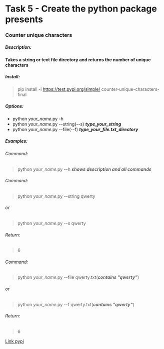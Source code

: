 # Task 5 - Create the python package presents
### Counter unique characters
##### Description:
__Takes a string or text file directory and returns the number of unique characters__
##### Install:
> pip install -i https://test.pypi.org/simple/ counter-unique-characters-final
##### Options:
- python *your_name*.py -h
- python *your_name*.py --string(--s) __*type_your_string*__
- python *your_name*.py --file(--f) __*type_your_file.txt_directory*__
##### Examples:
###### Command:
> python *your_name*.py --h __*shows description and all commands*__
###### Command:
> python *your_name*.py --string qwerty
###### or
> python *your_name*.py --s qwerty
###### Return:
> 6
###### Command:
> python *your_name*.py --file qwerty.txt(__*contains "qwerty"*__)
###### or
> python *your_name*.py --f qwerty.txt(__*contains "qwerty"*__)
###### Return:
> 6

[Link pypi](https://test.pypi.org/project/counter-unique-characters-final/0.0.1/)
